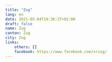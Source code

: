 ```yaml
---
title: "Zug"
lang: en
date: 2021-05-04T19:36:37+02:00
draft: false
name: Zug
canton: Zug
city: Zug
links:
    others: []
    facebook: https://www.facebook.com/xrzug/
---
```


